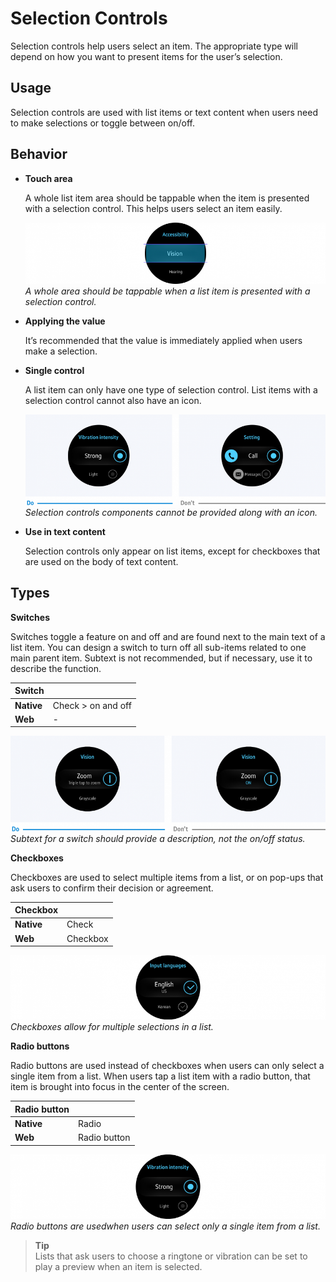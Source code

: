 # Selection Controls



Selection controls help users select an item. The appropriate type will depend on how you want to present items for the user’s selection.

## Usage

Selection controls are used with list items or text content when users need to make selections or toggle between on/off.

## Behavior

-   **Touch area**

    A whole list item area should be tappable when the item is presented with a selection control. This helps users select an item easily.

    ![](media/ui_components_10.10.2_1-850x174.png)  
    *A whole area should be tappable when a list item is presented with a selection control.*

-   **Applying the value**

    It’s recommended that the value is immediately applied when users make a selection.

-   **Single control**

    A list item can only have one type of selection control. List items with a selection control cannot also have an icon.

    ![](media/ui_components_10.10.3_1-850x257.png)  
    *Selection controls components cannot be provided along with an icon.*

-   **Use in text content**

    Selection controls only appear on list items, except for checkboxes that are used on the body of text content.

## Types

  **Switches**

  Switches toggle a feature on and off and are found next to the main text of a list item. You can design a switch to turn off all sub-items related to one main parent item. Subtext is not recommended, but if necessary, use it to describe the function.

|**Switch**|          |
|----------|----------|
|**Native**|Check > on and off|
|  **Web** |   -      |

  ![](media/ui_components_10.10.2_2-850x257.png)  
    *Subtext for a switch should provide a description, not the on/off status.*

  **Checkboxes**

  Checkboxes are used to select multiple items from a list, or on pop-ups that ask users to confirm their decision or agreement.

|**Checkbox**|           |
|------------|-----------|
| **Native** |    Check  |
|   **Web**  |  Checkbox |

  ![](media/ui_components_10.10.3_2-850x174.png)  
  *Checkboxes allow for multiple selections in a list.*

  **Radio buttons**

  Radio buttons are used instead of checkboxes when users can only select a single item from a list. When users tap a list item with a radio button, that item is brought into focus in the center of the screen.

|**Radio button**|                 |
|----------------|-----------------|
|  **Native**    |     Radio       |
|    **Web**     |   Radio button  |

  ![](media/ui_components_10.10.3_3-850x174.png)  
    *Radio buttons are usedwhen users can select only a single item from a list.*

> **Tip**  
> Lists that ask users to choose a ringtone or vibration can be set to play a preview when an item is selected.
